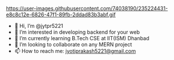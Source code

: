 [https://user-images.githubusercontent.com/74038190/235224431-e8c8c12e-6826-47f1-89fb-2ddad83b3abf.gif
](https://camo.githubusercontent.com/3f5b2501db11228423b9b53b9e13f3f7b4bc238f3c4d97e432c4508ec674cead/68747470733a2f2f6b6f6d617265762e636f6d2f67687076632f3f757365726e616d653d7468652d617663266c6162656c3d50726f66696c65253230766965777326636f6c6f723d306537356236267374796c653d666c6174)
- 👋 Hi, I’m @jytpr5221
- 👀 I’m interested in developing backend for your web
- 🌱 I’m currently learning B.Tech CSE at IIT(ISM) Dhanbad
- 💞️ I’m looking to collaborate on any MERN project
- 📫 How to reach me: jyotiprakash5221@gmail.com


<!---
jytpr5221/jytpr5221 is a ✨ special ✨ repository because its `README.md` (this file) appears on your GitHub profile.
You can click the Preview link to take a look at your changes.
--->
